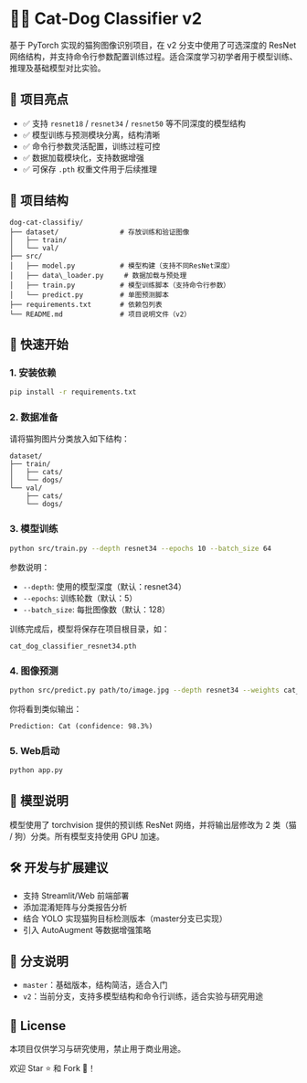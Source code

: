 # 🐶🐱 Cat-Dog Classifier v2

基于 PyTorch 实现的猫狗图像识别项目，在 v2 分支中使用了可选深度的 ResNet 网络结构，并支持命令行参数配置训练过程。适合深度学习初学者用于模型训练、推理及基础模型对比实验。

## 🌟 项目亮点

- ✅ 支持 `resnet18` / `resnet34` / `resnet50` 等不同深度的模型结构
- ✅ 模型训练与预测模块分离，结构清晰
- ✅ 命令行参数灵活配置，训练过程可控
- ✅ 数据加载模块化，支持数据增强
- ✅ 可保存 `.pth` 权重文件用于后续推理


## 📁 项目结构

```
dog-cat-classifiy/
├── dataset/               # 存放训练和验证图像
│   ├── train/
│   └── val/
├── src/
│   ├── model.py           # 模型构建（支持不同ResNet深度）
│   ├── data\_loader.py     # 数据加载与预处理
│   ├── train.py           # 模型训练脚本（支持命令行参数）
│   └── predict.py         # 单图预测脚本
├── requirements.txt       # 依赖包列表
└── README.md              # 项目说明文件（v2）
```


## 🚀 快速开始

### 1. 安装依赖

```bash
pip install -r requirements.txt
````

### 2. 数据准备

请将猫狗图片分类放入如下结构：

```
dataset/
├── train/
│   ├── cats/
│   └── dogs/
└── val/
    ├── cats/
    └── dogs/
```

### 3. 模型训练

```bash
python src/train.py --depth resnet34 --epochs 10 --batch_size 64
```

参数说明：

* `--depth`: 使用的模型深度（默认：resnet34）
* `--epochs`: 训练轮数（默认：5）
* `--batch_size`: 每批图像数（默认：128）

训练完成后，模型将保存在项目根目录，如：

```
cat_dog_classifier_resnet34.pth
```

### 4. 图像预测

```bash
python src/predict.py path/to/image.jpg --depth resnet34 --weights cat_dog_classifier_resnet34.pth
```

你将看到类似输出：

```
Prediction: Cat (confidence: 98.3%)
```


### 5. Web启动
```bash
python app.py
```
## 🧠 模型说明

模型使用了 torchvision 提供的预训练 ResNet 网络，并将输出层修改为 2 类（猫 / 狗）分类。所有模型支持使用 GPU 加速。


## 🛠 开发与扩展建议

* 支持 Streamlit/Web 前端部署
* 添加混淆矩阵与分类报告分析
* 结合 YOLO 实现猫狗目标检测版本（master分支已实现）
* 引入 AutoAugment 等数据增强策略


## 📌 分支说明

* `master`：基础版本，结构简洁，适合入门
* `v2`：当前分支，支持多模型结构和命令行训练，适合实验与研究用途


## 📄 License

本项目仅供学习与研究使用，禁止用于商业用途。


欢迎 Star ⭐ 和 Fork 🍴！

```